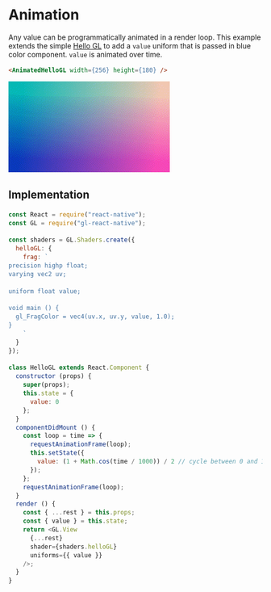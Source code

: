 # Animation

Any value can be programmatically animated in a render loop. This example extends the simple [Hello GL](1.md) to add a `value` uniform that is passed in blue color component. `value` is animated over time.

```html
<AnimatedHelloGL width={256} height={180} />
```

![](6.gif)

## Implementation

```js
const React = require("react-native");
const GL = require("gl-react-native");

const shaders = GL.Shaders.create({
  helloGL: {
    frag: `
precision highp float;
varying vec2 uv;

uniform float value;

void main () {
  gl_FragColor = vec4(uv.x, uv.y, value, 1.0);
}
    `
  }
});

class HelloGL extends React.Component {
  constructor (props) {
    super(props);
    this.state = {
      value: 0
    };
  }
  componentDidMount () {
    const loop = time => {
      requestAnimationFrame(loop);
      this.setState({
        value: (1 + Math.cos(time / 1000)) / 2 // cycle between 0 and 1
      });
    };
    requestAnimationFrame(loop);
  }
  render () {
    const { ...rest } = this.props;
    const { value } = this.state;
    return <GL.View
      {...rest}
      shader={shaders.helloGL}
      uniforms={{ value }}
    />;
  }
}
```
